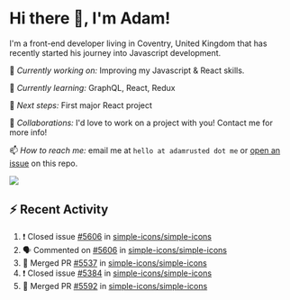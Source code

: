 # Hi there 👋, I'm Adam!

I'm a front-end developer living in Coventry, United Kingdom that has recently started his journey into Javascript development.

🔨 *Currently working on:* Improving my Javascript & React skills.

🌱 *Currently learning:* GraphQL, React, Redux

🎯 *Next steps:* First major React project

🤝 *Collaborations:* I'd love to work on a project with you! Contact me for more info!

📫 *How to reach me:* email me at `hello at adamrusted dot me` or [open an issue](https://github.com/adamrusted/adamrusted/issues/new) on this repo.

<a href="https://www.buymeacoffee.com/adamrusted" target="_blank"><img src="https://img.shields.io/static/v1?label=Buy%20Me%20A%20Coffee&message=adamrusted&color=FFDD00&logo=buy-me-a-coffee&logoColor=white"/></a>

## :zap: Recent Activity
<!--START_SECTION:activity-->
1. ❗️ Closed issue [#5606](https://github.com/simple-icons/simple-icons/issues/5606) in [simple-icons/simple-icons](https://github.com/simple-icons/simple-icons)
2. 🗣 Commented on [#5606](https://github.com/simple-icons/simple-icons/issues/5606) in [simple-icons/simple-icons](https://github.com/simple-icons/simple-icons)
3. 🎉 Merged PR [#5537](https://github.com/simple-icons/simple-icons/pull/5537) in [simple-icons/simple-icons](https://github.com/simple-icons/simple-icons)
4. ❗️ Closed issue [#5384](https://github.com/simple-icons/simple-icons/issues/5384) in [simple-icons/simple-icons](https://github.com/simple-icons/simple-icons)
5. 🎉 Merged PR [#5592](https://github.com/simple-icons/simple-icons/pull/5592) in [simple-icons/simple-icons](https://github.com/simple-icons/simple-icons)
<!--END_SECTION:activity-->
